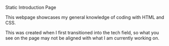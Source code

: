 Static Introduction Page

This webpage showcases my general knowledge of coding with HTML and CSS.

This was created when I first transitioned into the tech field, so what you see on the page may not be aligned with what I am currently working on.
